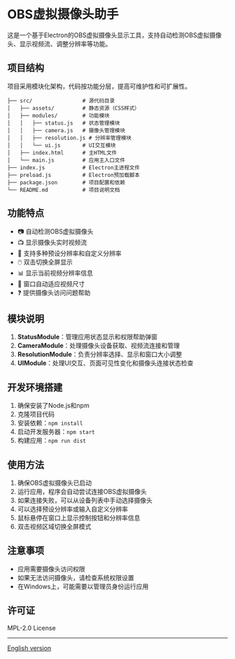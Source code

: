 # OBS虚拟摄像头助手

这是一个基于Electron的OBS虚拟摄像头显示工具，支持自动检测OBS虚拟摄像头、显示视频流、调整分辨率等功能。

## 项目结构

项目采用模块化架构，代码按功能分层，提高可维护性和可扩展性。

```
├── src/                # 源代码目录
│   ├── assets/         # 静态资源（CSS样式）
│   ├── modules/        # 功能模块
│   │   ├── status.js   # 状态管理模块
│   │   ├── camera.js   # 摄像头管理模块
│   │   ├── resolution.js # 分辨率管理模块
│   │   └── ui.js       # UI交互模块
│   ├── index.html      # 主HTML文件
│   └── main.js         # 应用主入口文件
├── index.js            # Electron主进程文件
├── preload.js          # Electron预加载脚本
├── package.json        # 项目配置和依赖
└── README.md           # 项目说明文档
```

## 功能特点

- 📷 自动检测OBS虚拟摄像头
- 📺 显示摄像头实时视频流
- 📐 支持多种预设分辨率和自定义分辨率
- 🖱️ 双击切换全屏显示
- 📊 显示当前视频分辨率信息
- 🎯 窗口自动适应视频尺寸
- ❓ 提供摄像头访问问题帮助

## 模块说明

1. **StatusModule**：管理应用状态显示和权限帮助弹窗
2. **CameraModule**：处理摄像头设备获取、视频流连接和管理
3. **ResolutionModule**：负责分辨率选择、显示和窗口大小调整
4. **UIModule**：处理UI交互、页面可见性变化和摄像头连接状态检查

## 开发环境搭建

1. 确保安装了Node.js和npm
2. 克隆项目代码
3. 安装依赖：`npm install`
4. 启动开发服务器：`npm start`
5. 构建应用：`npm run dist`

## 使用方法

1. 确保OBS虚拟摄像头已启动
2. 运行应用，程序会自动尝试连接OBS虚拟摄像头
3. 如果连接失败，可以从设备列表中手动选择摄像头
4. 可以选择预设分辨率或输入自定义分辨率
5. 鼠标悬停在窗口上显示控制按钮和分辨率信息
6. 双击视频区域切换全屏模式

## 注意事项

- 应用需要摄像头访问权限
- 如果无法访问摄像头，请检查系统权限设置
- 在Windows上，可能需要以管理员身份运行应用

## 许可证

MPL-2.0 License

---

[English version](../README.md)